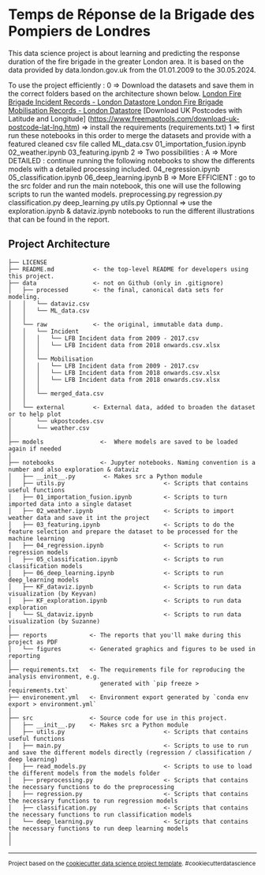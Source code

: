 Temps de Réponse de la Brigade des Pompiers de Londres
==============================

This data science project is about learning and predicting the response duration of the fire brigade in the greater London area.
It is based on the data provided by data.london.gov.uk from the 01.01.2009 to the 30.05.2024.

To use the project efficiently :
0 => Download the datasets and save them in the correct folders based on the architecture shown below.
   [London Fire Brigade Incident Records - London Datastore ](https://data.london.gov.uk/dataset/london-fire-brigade-incident-records)
   [London Fire Brigade Mobilisation Records - London Datastore](https://data.london.gov.uk/dataset/london-fire-brigade-mobilisation-records)
   [Download UK Postcodes with Latitude and Longitude] (https://www.freemaptools.com/download-uk-postcode-lat-lng.htm)
   => install the requirements (requirements.txt)
1 => first run these notebooks in this order to merge the datasets and provide with a featured cleaned csv file called ML_data.csv
   01_importation_fusion.ipynb
   02_weather.ipynb
   03_featuring.ipynb
2 => Two possibilities :
   A => More DETAILED : continue running the following notebooks to show the differents models with a detailed processing included. 
      04_regression.ipynb
      05_classification.ipynb
      06_deep_learning.ipynb
   B => More EFFICIENT : go to the src folder and run the main notebook, this one will use the following scripts to run the wanted models.
      preprocessing.py
      regression.py
      classification.py
      deep_learning.py
      utils.py
Optionnal => use the exploration.ipynb & dataviz.ipynb notebooks to run the different illustrations that can be found in the report.

Project Architecture
------------
    ├── LICENSE
    ├── README.md           <- the top-level README for developers using this project.
    ├── data                <- not on Github (only in .gitignore)
    │   ├── processed       <- the final, canonical data sets for modeling.
    │   │   └── dataviz.csv
    │   │   └── ML_data.csv
    │   │ 
    │   └── raw             <- the original, immutable data dump.
    │   │   └── Incident
    │   │   │   └── LFB Incident data from 2009 - 2017.csv
    │   │   │   └── LFB Incident data from 2018 onwards.csv.xlsx
    │   │   │ 
    │   │   └── Mobilisation
    │   │   │   └── LFB Incident data from 2009 - 2017.csv
    │   │   │   └── LFB Incident data from 2018 onwards.csv.xlsx
    │   │   │   └── LFB Incident data from 2018 onwards.csv.xlsx
    │   │   │ 
    │   │   └── merged_data.csv
    │   │ 
    │   └── external        <- External data, added to broaden the dataset or to help plot
    │       └── ukpostcodes.csv
    │       └── weather.csv
    │
    ├── models                <-  Where models are saved to be loaded again if needed
    │
    ├── notebooks             <- Jupyter notebooks. Naming convention is a number and also exploration & dataviz
    │   ├── __init__.py        <- Makes src a Python module
    │   ├── utils.py                            <- Scripts that contains useful functions
    │   ├── 01_importation_fusion.ipynb         <- Scripts to turn imported data into a single dataset
    │   ├── 02_weather.ipynb                    <- Scripts to import weather data and save it int the project
    │   ├── 03_featuring.ipynb                  <- Scripts to do the feature selection and prepare the dataset to be processed for the machine learning   
    │   ├── 04_regression.ipynb                 <- Scripts to run regression models
    │   ├── 05_classification.ipynb             <- Scripts to run classification models
    │   ├── 06_deep_learning.ipynb              <- Scripts to run deep_learning models
    │   ├── KF_dataviz.ipynb                    <- Scripts to run data visualization (by Keyvan)
    │   ├── KF_exploration.ipynb                <- Scripts to run data exploration 
    │   └── SL_dataviz.ipynb                    <- Scripts to run data visualization (by Suzanne)
    │
    ├── reports            <- The reports that you'll make during this project as PDF
    │   └── figures        <- Generated graphics and figures to be used in reporting
    │
    ├── requirements.txt   <- The requirements file for reproducing the analysis environment, e.g.
    │                         generated with `pip freeze > requirements.txt`
    ├── environement.yml   <- Environment export generated by `conda env export > environment.yml`  
    │
    ├── src                <- Source code for use in this project.
    │   ├── __init__.py    <- Makes src a Python module
    │   ├── utils.py                            <- Scripts that contains useful functions
    │   ├── main.py                             <- Scripts to use to run and save the different models directly (regression / classification / deep learning)
    │   ├── read_models.py                      <- Scripts to use to load the different models from the models folder 
    │   ├── preprocessing.py                    <- Scripts that contains the necessary functions to do the preprocessing
    │   ├── regression.py                       <- Scripts that contains the necessary functions to run regression models
    │   ├── classification.py                   <- Scripts that contains the necessary functions to run classification models
    │   └── deep_learning.py                    <- Scripts that contains the necessary functions to run deep learning models
    │  
    │  
--------

<p><small>Project based on the <a target="ResponseDuration" href="https://drivendata.github.io/cookiecutter-data-science/">cookiecutter data science project template</a>. #cookiecutterdatascience</small></p>
